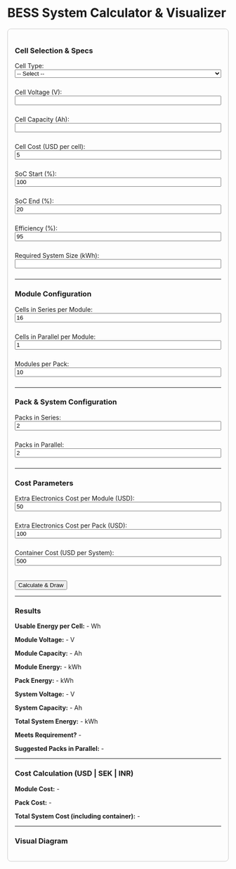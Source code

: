 # BESS System Calculator & Visualizer

<div style="max-width:750px;padding:1rem;border:1px solid #ccc;border-radius:8px;">

<h3>Cell Selection & Specs</h3>
<label>Cell Type:</label>
<select id="cell_type" onchange="setCellValues()" style="width:100%;margin-bottom:10px;">
  <option value="">-- Select --</option>
  <option value="NMC">NMC (3.7V, 5Ah)</option>
  <option value="LFP">LFP (3.2V, 100Ah)</option>
  <option value="CUSTOM">Custom</option>
</select>

<label>Cell Voltage (V):</label>
<input id="cell_voltage" type="number" style="width:100%;margin-bottom:10px;">

<label>Cell Capacity (Ah):</label>
<input id="cell_capacity" type="number" style="width:100%;margin-bottom:10px;">

<label>Cell Cost (USD per cell):</label>
<input id="cell_cost" type="number" value="5" style="width:100%;margin-bottom:10px;">

<label>SoC Start (%):</label>
<input id="bess_soc_start" type="number" value="100" style="width:100%;margin-bottom:10px;">

<label>SoC End (%):</label>
<input id="bess_soc_end" type="number" value="20" style="width:100%;margin-bottom:10px;">

<label>Efficiency (%):</label>
<input id="bess_eff" type="number" value="95" style="width:100%;margin-bottom:10px;">

<label>Required System Size (kWh):</label>
<input id="system_kwh" type="number" style="width:100%;margin-bottom:10px;">

<hr/>

<h3>Module Configuration</h3>
<label>Cells in Series per Module:</label>
<input id="series_cells" type="number" value="16" style="width:100%;margin-bottom:10px;">

<label>Cells in Parallel per Module:</label>
<input id="parallel_cells" type="number" value="1" style="width:100%;margin-bottom:10px;">

<label>Modules per Pack:</label>
<input id="modules_per_pack" type="number" value="10" style="width:100%;margin-bottom:10px;">

<hr/>

<h3>Pack & System Configuration</h3>
<label>Packs in Series:</label>
<input id="packs_series" type="number" value="2" style="width:100%;margin-bottom:10px;">

<label>Packs in Parallel:</label>
<input id="packs_parallel" type="number" value="2" style="width:100%;margin-bottom:10px;">

<hr/>

<h3>Cost Parameters</h3>
<label>Extra Electronics Cost per Module (USD):</label>
<input id="module_extra_cost" type="number" value="50" style="width:100%;margin-bottom:10px;">

<label>Extra Electronics Cost per Pack (USD):</label>
<input id="pack_extra_cost" type="number" value="100" style="width:100%;margin-bottom:10px;">

<label>Container Cost (USD per System):</label>
<input id="container_cost" type="number" value="500" style="width:100%;margin-bottom:10px;">

<button onclick="calcBess()" style="margin-top:10px;">Calculate & Draw</button>

<hr/>

<h3>Results</h3>
<p><b>Usable Energy per Cell:</b> <span id="cell_result">-</span> Wh</p>
<p><b>Module Voltage:</b> <span id="module_voltage">-</span> V</p>
<p><b>Module Capacity:</b> <span id="module_capacity">-</span> Ah</p>
<p><b>Module Energy:</b> <span id="module_energy">-</span> kWh</p>
<p><b>Pack Energy:</b> <span id="pack_energy">-</span> kWh</p>
<p><b>System Voltage:</b> <span id="system_voltage">-</span> V</p>
<p><b>System Capacity:</b> <span id="system_capacity">-</span> Ah</p>
<p><b>Total System Energy:</b> <span id="system_energy">-</span> kWh</p>
<p><b>Meets Requirement?</b> <span id="meets_req">-</span></p>
<p><b>Suggested Packs in Parallel:</b> <span id="suggest_packs_parallel">-</span></p>

<hr/>

<h3>Cost Calculation (USD | SEK | INR)</h3>
<p><b>Module Cost:</b> <span id="module_cost">-</span></p>
<p><b>Pack Cost:</b> <span id="pack_cost">-</span></p>
<p><b>Total System Cost (including container):</b> <span id="system_cost">-</span></p>

<hr/>

<h3>Visual Diagram</h3>
<div id="diagram" style="margin-top:20px;"></div>
</div>

<script>
// Currency rates
const currencyRates = { USD:1, SEK:11.5, INR:83.0 };

function setCellValues() {
  let type = document.getElementById("cell_type").value;
  let cellVoltageInput = document.getElementById("cell_voltage");
  let cellCapacityInput = document.getElementById("cell_capacity");
  let cellCostInput = document.getElementById("cell_cost");

  if(type==="NMC"){cellVoltageInput.value=3.7;cellCapacityInput.value=5;cellCostInput.value=5;}
  else if(type==="LFP"){cellVoltageInput.value=3.2;cellCapacityInput.value=100;cellCostInput.value=120;}
  else{cellVoltageInput.value="";cellCapacityInput.value="";cellCostInput.value=0;}
}

function calcBess(){
  let V=parseFloat(document.getElementById("cell_voltage").value)||0;
  let Ah=parseFloat(document.getElementById("cell_capacity").value)||0;
  let socStart=parseFloat(document.getElementById("bess_soc_start").value)||0;
  let socEnd=parseFloat(document.getElementById("bess_soc_end").value)||0;
  let eff=(parseFloat(document.getElementById("bess_eff").value)||100)/100;
  let systemKWhReq=parseFloat(document.getElementById("system_kwh").value)||0;

  let series=parseInt(document.getElementById("series_cells").value)||0;
  let parallel=parseInt(document.getElementById("parallel_cells").value)||0;
  let modulesPerPack=parseInt(document.getElementById("modules_per_pack").value)||0;

  let packsSeries=parseInt(document.getElementById("packs_series").value)||0;
  let packsParallel=parseInt(document.getElementById("packs_parallel").value)||0;

  if(socStart<=socEnd){alert("Invalid SoC range");return;}

  let usableAh=Ah*((socStart-socEnd)/100);
  let energyWhCell=V*usableAh*eff;
  let energyKWhCell=energyWhCell/1000;

  let moduleVoltage=V*series;
  let moduleCapacity=usableAh*parallel;
  let moduleEnergyWh=moduleVoltage*moduleCapacity;
  let moduleEnergyKWh=moduleEnergyWh/1000;

  let packEnergyKWh=moduleEnergyKWh*modulesPerPack;
  let packVoltage=moduleVoltage*modulesPerPack;
  let packCapacity=moduleCapacity;

  let systemVoltage=packVoltage*packsSeries;
  let systemCapacity=packCapacity*packsParallel;
  let systemEnergyKWh=packEnergyKWh*packsSeries*packsParallel;

  let minParallelPacks=Math.ceil(systemKWhReq/(packEnergyKWh*packsSeries));

  document.getElementById("cell_result").innerText=energyWhCell.toFixed(2);
  document.getElementById("module_voltage").innerText=moduleVoltage.toFixed(2);
  document.getElementById("module_capacity").innerText=moduleCapacity.toFixed(2);
  document.getElementById("module_energy").innerText=moduleEnergyKWh.toFixed(2);
  document.getElementById("pack_energy").innerText=packEnergyKWh.toFixed(2);
  document.getElementById("system_voltage").innerText=systemVoltage.toFixed(2);
  document.getElementById("system_capacity").innerText=systemCapacity.toFixed(2);
  document.getElementById("system_energy").innerText=systemEnergyKWh.toFixed(2);
  document.getElementById("meets_req").innerText=systemEnergyKWh>=systemKWhReq?"✅ Yes":"❌ No";
  document.getElementById("suggest_packs_parallel").innerText=minParallelPacks;

  calcCosts(series, parallel, modulesPerPack, packsSeries, minParallelPacks);
  drawDiagram(series, parallel, modulesPerPack, packsSeries, minParallelPacks);
}

function calcCosts(series, parallel, modulesPerPack, packsSeries, packsParallel){
  let cellCostUSD=parseFloat(document.getElementById("cell_cost").value)||0;
  let moduleExtraUSD=parseFloat(document.getElementById("module_extra_cost").value)||0;
  let packExtraUSD=parseFloat(document.getElementById("pack_extra_cost").value)||0;
  let containerUSD=parseFloat(document.getElementById("container_cost").value)||0;

  let cellsPerModule=series*parallel;
  let moduleCostUSD=cellsPerModule*cellCostUSD+moduleExtraUSD;
  let packCostUSD=moduleCostUSD*modulesPerPack+packExtraUSD;
  let systemCostUSD=packCostUSD*packsSeries*packsParallel+containerUSD;

  document.getElementById("module_cost").innerText=`$${moduleCostUSD.toFixed(2)} | ${(moduleCostUSD*currencyRates.SEK).toFixed(0)} SEK | ${(moduleCostUSD*currencyRates.INR).toFixed(0)} INR`;
  document.getElementById("pack_cost").innerText=`$${packCostUSD.toFixed(2)} | ${(packCostUSD*currencyRates.SEK).toFixed(0)} SEK | ${(packCostUSD*currencyRates.INR).toFixed(0)} INR`;
  document.getElementById("system_cost").innerText=`$${systemCostUSD.toFixed(2)} | ${(systemCostUSD*currencyRates.SEK).toFixed(0)} SEK | ${(systemCostUSD*currencyRates.INR).toFixed(0)} INR`;
}

function drawDiagram(series, parallel, modulesPerPack, packsSeries, packsParallel){
  let V=parseFloat(document.getElementById("cell_voltage").value)||0;
  let Ah=parseFloat(document.getElementById("cell_capacity").value)||0;
  let socStart=parseFloat(document.getElementById("bess_soc_start").value)||0;
  let socEnd=parseFloat(document.getElementById("bess_soc_end").value)||0;
  let eff=(parseFloat(document.getElementById("bess_eff").value)||100)/100;
  let cellCost=parseFloat(document.getElementById("cell_cost").value)||0;
  let moduleExtra=parseFloat(document.getElementById("module_extra_cost").value)||0;
  let packExtra=parseFloat(document.getElementById("pack_extra_cost").value)||0;
  let containerCost=parseFloat(document.getElementById("container_cost").value)||0;

  let usableAh=Ah*((socStart-socEnd)/100);
  let energyWhCell=V*usableAh*eff;
  let energyKWhCell=energyWhCell/1000;

  let cellsPerModule=series*parallel;
  let moduleEnergy=energyKWhCell*cellsPerModule;
  let moduleCostTotal=cellsPerModule*cellCost+moduleExtra;

  let packEnergy=moduleEnergy*modulesPerPack;
  let packCostTotal=moduleCostTotal*modulesPerPack+packExtra;

  let html='<div style="display:flex;gap:10px;">';
  for(let pPar=0;pPar<packsParallel;pPar++){
    html+=`<div style="border:2px solid #007bff;padding:5px;" title="Pack ${pPar+1} (Parallel)\nEnergy: ${(packEnergy*packsSeries).toFixed(2)} kWh\nCost: $${(packCostTotal*packsSeries+containerCost).toFixed(2)} | ${(packCostTotal*packsSeries*currencyRates.SEK+containerCost*currencyRates.SEK).toFixed(0)} SEK | ${(packCostTotal*packsSeries*currencyRates.INR+containerCost*currencyRates.INR).toFixed(0)} INR">Pack ${pPar+1} (Parallel)<br>`;
    for(let pSer=0;pSer<packsSeries;pSer++){
      html+=`<div style="border:2px solid #28a745;margin:5px;padding:5px;" title="Pack ${pSer+1} (Series)\nEnergy: ${packEnergy.toFixed(2)} kWh\nCost: $${packCostTotal.toFixed(2)} | ${(packCostTotal*currencyRates.SEK).toFixed(0)} SEK | ${(packCostTotal*currencyRates.INR).toFixed(0)} INR">Pack ${pSer+1} (Series)<br>`;
      for(let m=0;m<modulesPerPack;m++){
        html+=`<div style="border:2px solid #ffc107;margin:3px;padding:3px;" title="Module ${m+1}\nEnergy: ${moduleEnergy.toFixed(2)} kWh\nCost: $${moduleCostTotal.toFixed(2)} | ${(moduleCostTotal*currencyRates.SEK).toFixed(0)} SEK | ${(moduleCostTotal*currencyRates.INR).toFixed(0)} INR">Module ${m+1}<br>`;
        for(let cPar=0;cPar<parallel;cPar++){
          html+='<div style="display:flex;margin:1px;">';
          for(let cSer=0;cSer<series;cSer++){
            html+=`<div style="width:15px;height:15px;margin:1px;background:#dc3545;border:1px solid #000;" title="Cell Energy: ${energyKWhCell.toFixed(3)} kWh\nCost: $${cellCost.toFixed(2)} | ${(cellCost*currencyRates.SEK).toFixed(0)} SEK | ${(cellCost*currencyRates.INR).toFixed(0)} INR"></div>`;
          }
          html+='</div>';
        }
        html+='</div>';
      }
      html+='</div>';
    }
    html+='</div>';
  }
  html+='</div>';
  document.getElementById("diagram").innerHTML=html;
}
</script>
